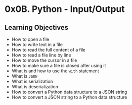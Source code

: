 # 0x0B. Python - Input/Output

## Learning Objectives

- How to open a file  
- How to write text in a file  
- How to read the full content of a file  
- How to read a file line by line  
- How to move the cursor in a file  
- How to make sure a file is closed after using it  
- What is and how to use the `with` statement  
- What is `JSON`  
- What is serialization  
- What is deserialization  
- How to convert a Python data structure to a JSON string  
- How to convert a JSON string to a Python data structure  
